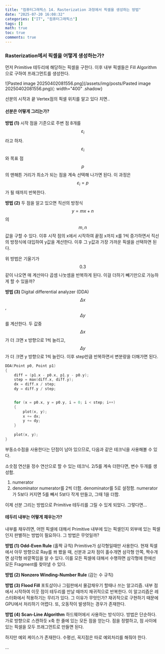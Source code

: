 ```yaml
---
title: "컴퓨터그래픽스 14. Rasterization 과정에서 픽셀을 생성하는 방법"
date: "2025-07-20 16:08:32"
categories: ["IT", "컴퓨터그래픽스"]
tags: []
math: true
toc: true
comments: true
---
```


### Rasterization에서 픽셀을 어떻게 생성하는가?
먼저 Primitive 테두리에 해당하는 픽셀을 구한다. 이후 내부 픽셀들은 Fill Algorithm으로 구하여 프래그먼트를 생성한다.

![Pasted image 20250402081556.png](/assets/img/posts/Pasted image 20250402081556.png){: width="400" .shadow}

선분의 시작과 끝 Vertex점의 픽셀 위치를 알고 있다 치면..

#### 선분은 어떻게 그리는가? 
**방법 (1)** 시작 점을 기준으로 주변 점 8개를 $$\varepsilon_{i}$$라고 하자. $$\varepsilon_{i}$$와 목표 점 $$p$$의 맨해튼 거리가 최소가 되는 점을 계속 선택해 나가면 된다. 이 과정은 $$\varepsilon_{i} = p$$가 될 때까지 반복한다.

**방법 (2)** 두 점을 알고 있으면 직선의 방정식 $$y=mx+n$$의 $$m, n$$ 값을 구할 수 있다. 이후 시작 점의 x에서 시작하여 끝점 x까지 x를 1씩 증가하면서 직선의 방정식에 대입하여 y값을 계산한다. 이후 그 y값과 가장 가까운 픽셀을 선택하면 된다.

위 방법은 기울기가 $$0.3$$같이 나오면 매 계산마다 곱셈 나눗셈을 반복하게 된다. 이걸 더하기 빼기만으로 가능하게 할 수 있을까?

**방법 (3)** Digital differential analyzer (DDA)
$$\Delta x$$, $$\Delta y$$를 계산한다. 두 값중 $$\Delta x$$가 더 크면 x 방향으로 1씩 늘리고, $$\Delta y$$가 더 크면 y 방향으로 1씩 늘린다.
이후 step만큼 반복하면서 변분량을 더해가면 된다.

```c
DDA(Point p0, Point p1)
{
    diff = (p1.x - p0.x, p1.y - p0.y);
    step = max(diff.x, diff.y);
    dx = diff.x / step;
    dy = diff.y / step;

    
    for (x = p0.x, y = p0.y, i = 0; i < step; i++)
    {
        plot(x, y);
        x += dx;
        y += dy;
    }
    
    plot(x, y);
}
```

부동소수점을 사용한다는 단점이 남아 있으므로, 다음과 같은 테크닉을 사용해볼 수 있다.

소숫점 연산을 정수 연산으로 할 수 있는 테크닉. 2/5를 계속 더한다면, 변수 두개를 생성함.
1. numerator
2. denominator
numerator를 2씩 더함. denominator를 5로 설정함. numerator가 5보다 커지면 5를 빼서 5보다 작게 만들고, 그때 1을 더함.

이제 선분 그리는 방법으로 Primitive 테두리를 그릴 수 있게 되었다. 그렇다면...
#### 테두리 내부는 어떻게 채우는가?
내부를 채우려면, 어떤 픽셀에 대해서 Primitive 내부에 있는 픽셀인지 외부에 있는 픽셀인지 판별하는 방법이 필요하다. 그 방법은 무엇일까?

**방법 (1) Odd-Even Rule** (홀짝 규칙)
Primitive가 삼각형일때만 사용한다. 현재 픽셀에서 아무 방향으로 Ray를 쏴 봤을 때, 선분과 교차 점이 홀수개면 삼각형 안쪽, 짝수개면 삼각형 바깥쪽임을 알 수 있다. 이를 모든 픽셀에 대해서 수행하면 삼각형에 한에선 모든 Fragment를 찾아낼 수 있다.

**방법 (2) Nonzero Winding-Number Rule** (감는 수 규칙)


**방법 (3) Flood Fill**
포토샵이나 그림판에서 물감채우기 할때나 쓰는 알고리즘. 내부 점에서 시작하여 이웃 점이 테두리를 만날 때까지 재귀적으로 반복한다. 이 알고리즘은 레스터화에서 적용하기는 무리가 있다. 그 이유가 무엇인가? 재귀적으로 구현하기 때문에 GPU에서 처리하기 어렵다. 또, 오동작이 발생하는 경우가 존재한다. 

**방법 (4) Scan-Line Algorithm**
하드웨어에서 사용하는 방식이다. 방법은 단순하다. 가로 방향으로 스캔하듯 x축 한 줄에 있는 모든 점을 얻는다. 점을 정렬하고, 점 사이에 있는 픽셀을 모두 프래그먼트로 만들면 된다.

하지만 예외 케이스가 존재한다. 수평선, 꼭지점은 따로 예외처리를 해줘야 한다.

...